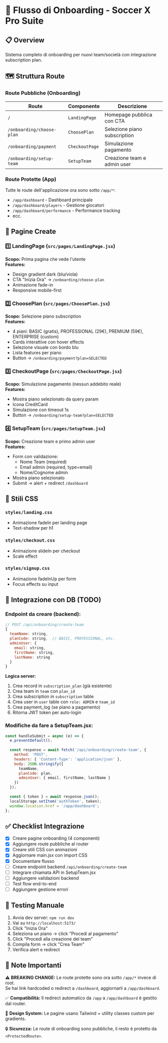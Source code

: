 # 🚀 Flusso di Onboarding - Soccer X Pro Suite

## 📋 Overview
Sistema completo di onboarding per nuovi team/società con integrazione subscription plan.

## 🗺️ Struttura Route

### Route Pubbliche (Onboarding)
| Route | Componente | Descrizione |
|-------|-----------|-------------|
| `/` | `LandingPage` | Homepage pubblica con CTA |
| `/onboarding/choose-plan` | `ChoosePlan` | Selezione piano subscription |
| `/onboarding/payment` | `CheckoutPage` | Simulazione pagamento |
| `/onboarding/setup-team` | `SetupTeam` | Creazione team e admin user |

### Route Protette (App)
Tutte le route dell'applicazione ora sono sotto `/app/*`:
- `/app/dashboard` - Dashboard principale
- `/app/dashboard/players` - Gestione giocatori
- `/app/dashboard/performance` - Performance tracking
- ecc.

## 🎨 Pagine Create

### 1️⃣ LandingPage (`src/pages/LandingPage.jsx`)
**Scopo:** Prima pagina che vede l'utente  
**Features:**
- Design gradient dark (blu/viola)
- CTA "Inizia Ora" → `/onboarding/choose-plan`
- Animazione fade-in
- Responsive mobile-first

### 2️⃣ ChoosePlan (`src/pages/ChoosePlan.jsx`)
**Scopo:** Selezione piano subscription  
**Features:**
- 4 piani: BASIC (gratis), PROFESSIONAL (29€), PREMIUM (59€), ENTERPRISE (custom)
- Cards interattive con hover effects
- Selezione visuale con bordo blu
- Lista features per piano
- Button → `/onboarding/payment?plan=SELECTED`

### 3️⃣ CheckoutPage (`src/pages/CheckoutPage.jsx`)
**Scopo:** Simulazione pagamento (nessun addebito reale)  
**Features:**
- Mostra piano selezionato da query param
- Icona CreditCard
- Simulazione con timeout 1s
- Button → `/onboarding/setup-team?plan=SELECTED`

### 4️⃣ SetupTeam (`src/pages/SetupTeam.jsx`)
**Scopo:** Creazione team e primo admin user  
**Features:**
- Form con validazione:
  - Nome Team (required)
  - Email admin (required, type=email)
  - Nome/Cognome admin
- Mostra piano selezionato
- Submit → alert + redirect `/dashboard`

## 🎨 Stili CSS

### `styles/landing.css`
- Animazione fadeIn per landing page
- Text-shadow per h1

### `styles/checkout.css`
- Animazione slideIn per checkout
- Scale effect

### `styles/signup.css`
- Animazione fadeInUp per form
- Focus effects su input

## 🔌 Integrazione con DB (TODO)

### Endpoint da creare (backend):

```javascript
// POST /api/onboarding/create-team
{
  teamName: string,
  planCode: string,  // BASIC, PROFESSIONAL, etc.
  adminUser: {
    email: string,
    firstName: string,
    lastName: string
  }
}
```

**Logica server:**
1. Crea record in `subscription_plan` (già esistente)
2. Crea team in `team` con `plan_id`
3. Crea subscription in `subscription` table
4. Crea user in `user` table con `role: ADMIN` e `team_id`
5. Crea payment_log (se piano a pagamento)
6. Ritorna JWT token per auto-login

### Modifiche da fare a SetupTeam.jsx:
```javascript
const handleSubmit = async (e) => {
  e.preventDefault();
  
  const response = await fetch('/api/onboarding/create-team', {
    method: 'POST',
    headers: { 'Content-Type': 'application/json' },
    body: JSON.stringify({
      teamName,
      planCode: plan,
      adminUser: { email, firstName, lastName }
    })
  });
  
  const { token } = await response.json();
  localStorage.setItem('authToken', token);
  window.location.href = '/app/dashboard';
};
```

## ✅ Checklist Integrazione

- [x] Creare pagine onboarding (4 componenti)
- [x] Aggiungere route pubbliche al router
- [x] Creare stili CSS con animazioni
- [x] Aggiornare main.jsx con import CSS
- [x] Documentare flusso
- [ ] Creare endpoint backend `/api/onboarding/create-team`
- [ ] Integrare chiamata API in SetupTeam.jsx
- [ ] Aggiungere validazioni backend
- [ ] Test flow end-to-end
- [ ] Aggiungere gestione errori

## 🧪 Testing Manuale

1. Avvia dev server: `npm run dev`
2. Vai su `http://localhost:5173/`
3. Click "Inizia Ora"
4. Seleziona un piano → click "Procedi al pagamento"
5. Click "Procedi alla creazione del team"
6. Compila form → click "Crea Team"
7. Verifica alert e redirect

## 📝 Note Importanti

⚠️ **BREAKING CHANGE:** Le route protette sono ora sotto `/app/*` invece di root.  
Se hai link hardcoded o redirect a `/dashboard`, aggiornarli a `/app/dashboard`.

✅ **Compatibilità:** Il redirect automatico da `/app` a `/app/dashboard` è gestito dal router.

🎨 **Design System:** Le pagine usano Tailwind + utility classes custom per gradients.

🔒 **Sicurezza:** Le route di onboarding sono pubbliche, il resto è protetto da `<ProtectedRoute>`.

